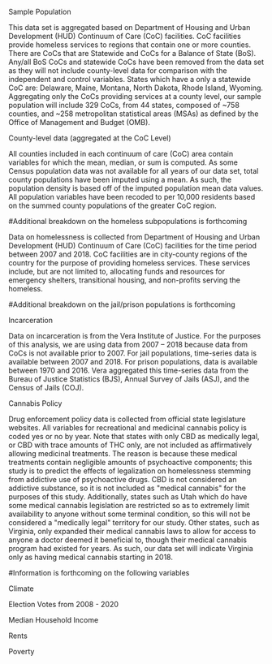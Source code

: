 Sample Population

This data set is aggregated based on Department of Housing and Urban Development (HUD) Continuum of Care (CoC) facilities. CoC facilities provide homeless services to regions that contain one or more counties. There are CoCs that are Statewide and CoCs  for a Balance of State (BoS). Any/all BoS CoCs and statewide CoCs have been removed from the data set as they will not include county-level data for comparison with the independent and control variables. States which have a only a statewide CoC are: Delaware, Maine, Montana, North Dakota, Rhode Island, Wyoming. Aggregating only the CoCs providing services at a county level, our sample population will include 329 CoCs, from 44 states, composed of ~758 counties, and ~258 metropolitan statistical areas (MSAs) as defined by the Office of Management and Budget (OMB).

County-level data (aggregated at the CoC Level)

All counties included in each continuum of care (CoC) area contain variables for which the mean, median, or sum is computed. As some Census population data was not available for all years of our data set, total county populations have been imputed using a mean. As such, the population density is based off of the imputed population mean data values. All population variables have been recoded to per 10,000 residents based on the summed county populations of the greater CoC region.

#Additional breakdown on the homeless subpopulations is forthcoming

Data on homelessness is collected from Department of Housing and Urban Development (HUD) Continuum of Care (CoC) facilities for the time period between 2007 and 2018.  CoC facilities are in city-county regions of the country for the purpose of providing homeless services. These services include, but are not limited to, allocating funds and resources for emergency shelters, transitional housing, and non-profits serving the homeless.   

#Additional breakdown on the jail/prison populations is forthcoming

Incarceration

Data on incarceration is from the Vera Institute of Justice. For the purposes of this analysis, we are using data from 2007 – 2018 because data from CoCs is not available prior to 2007. For jail populations, time-series data is available between 2007 and 2018. For prison populations, data is available between 1970 and 2016. Vera aggregated this time-series data from the Bureau of Justice Statistics (BJS), Annual Survey of Jails (ASJ), and the Census of Jails (COJ).

Cannabis Policy

Drug enforcement policy data is collected from official state legislature websites. All variables for recreational and medicinal cannabis policy is coded yes or no by year. Note that states with only CBD as medically legal, or CBD with trace amounts of THC only, are not included as affirmatively allowing medicinal treatments. The reason is because these medical treatments contain negligible amounts of psychoactive components; this study is to predict the effects of legalization on homelessness stemming from addictive use of psychoactive drugs. CBD is not considered an addictive substance, so it is not included as "medical cannabis" for the purposes of this study. Additionally, states such as Utah which do have some medical cannabis legislation are restricted so as to extremely limit availability to anyone without some terminal condition, so this will not be considered a "medically legal" territory for our study. Other states, such as Virginia, only expanded their medical cannabis laws to allow for access to anyone a doctor deemed it beneficial to, though their medical cannabis program had existed for years. As such, our data set will indicate Virginia only as having medical cannabis starting in 2018.


#Information is forthcoming on the following variables

Climate

Election Votes from 2008 - 2020

Median Household Income

Rents

Poverty
